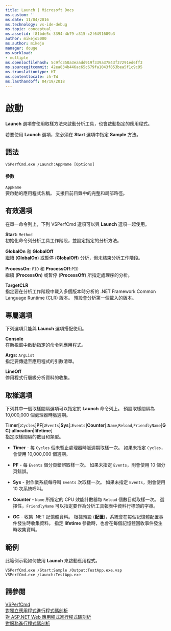 ```yaml
---
title: Launch | Microsoft Docs
ms.custom: ''
ms.date: 11/04/2016
ms.technology: vs-ide-debug
ms.topic: conceptual
ms.assetid: f81bde5c-3394-4b79-a315-c2f6491689b3
author: mikejo5000
ms.author: mikejo
manager: douge
ms.workload:
- multiple
ms.openlocfilehash: 5c9fc350a3eaadd919f339a37843f37291ed6ff3
ms.sourcegitcommit: 42ea834b446ac65c679fa1043f853bea5f1c9c95
ms.translationtype: HT
ms.contentlocale: zh-TW
ms.lasthandoff: 04/19/2018
---
```

# <a name="launch"></a>啟動
**Launch** 選項會使用取樣方法來啟動分析工具，也會啟動指定的應用程式。  
  
 若要使用 **Launch** 選項，您必須在 **Start** 選項中指定 **Sample** 方法。  
  
## <a name="syntax"></a>語法  
  
```  
VSPerfCmd.exe /Launch:AppName [Options]  
```  
  
#### <a name="parameters"></a>參數  
 `AppName`  
 要啟動的應用程式名稱。 支援目前目錄中的完整和局部路徑。  
  
## <a name="valid-options"></a>有效選項  
 在單一命令列上，下列 VSPerfCmd 選項可以與 **Launch** 選項一起使用。  
  
 **Start:** `Method`  
 初始化命令列分析工具工作階段，並設定指定的分析方法。  
  
 **GlobalOn** 和 **GlobalOff**  
 繼續 (**GlobalOn**) 或暫停 (**GlobalOff**) 分析，但未結束分析工作階段。  
  
 **ProcessOn:** `PID` 和 **ProcessOff**:`PID`  
 繼續 (**ProcessOn**) 或暫停 (**ProcessOff**) 所指定處理序的分析。  
  
 **TargetCLR**  
 指定要在分析工作階段中載入多個版本時分析的 .NET Framework Common Language Runtime (CLR) 版本。 預設會分析第一個載入的版本。  
  
## <a name="exclusive-options"></a>專屬選項  
 下列選項只能與 **Launch** 選項搭配使用。  
  
 **Console**  
 在新視窗中啟動指定的命令列應用程式。  
  
 **Args:** `ArgList`  
 指定要傳遞至應用程式的引數清單。  
  
 **LineOff**  
 停用程式行層級分析資料的收集。  
  
## <a name="sampling-options"></a>取樣選項  
 下列其中一個取樣間隔選項可以指定於 **Launch** 命令列上。 預設取樣間隔為 10,000,000 個處理器時脈週期。  
  
 **Timer**[**:**`Cycles`]**PF**[**:**`Events`]**Sys**[**:**`Events`]**Counter**[**:**`Name`,`Reload`,`FriendlyName`]**GC**[:**allocation**&#124;**lifetime**]  
 指定取樣間隔的數目和類型。  
  
-   **Timer** - 每 `Cycles` 個未暫止處理器時脈週期取樣一次。 如果未指定 `Cycles`，會使用 10,000,000 個週期。  
  
-   **PF** - 每 `Events` 個分頁錯誤取樣一次。 如果未指定 `Events`，則會使用 10 個分頁錯誤。  
  
-   **Sys** - 對作業系統每呼叫 `Events` 次取樣一次。 如果未指定 `Events`，則會使用 10 次系統呼叫。  
  
-   **Counter** - `Name` 所指定的 CPU 效能計數器每 `Reload` 個數目就取樣一次。 選擇性，`FriendlyName` 可以指定要作為分析工具報表中資料行標頭的字串。  
  
-   **GC** - 收集 .NET 記憶體資料。 根據預設 (**配置**)，系統會在每個記憶體配置事件發生時收集資料。 指定 **lifetime** 參數時，也會在每個記憶體回收事件發生時收集資料。  
  
## <a name="example"></a>範例  
 此範例示範如何使用 **Launch** 來啟動應用程式。  
  
```  
VSPerfCmd.exe /Start:Sample /Output:TestApp.exe.vsp  
VSPerfCmd.exe /Launch:TestApp.exe  
```  
  
## <a name="see-also"></a>請參閱  
 [VSPerfCmd](../profiling/vsperfcmd.md)   
 [對獨立應用程式進行程式碼剖析](../profiling/command-line-profiling-of-stand-alone-applications.md)   
 [對 ASP.NET Web 應用程式進行程式碼剖析](../profiling/command-line-profiling-of-aspnet-web-applications.md)   
 [對服務進行程式碼剖析](../profiling/command-line-profiling-of-services.md)